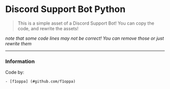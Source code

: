 # Discord Support Bot Python

> This is a simple asset of a Discord Support Bot! You can copy the code, and rewrite the assets!

*note that some code lines may not be correct! You can remove those or just rewrite them*

---

### Information

Code by:
	
	- [f1oppa] (#github.com/f1oppa)
